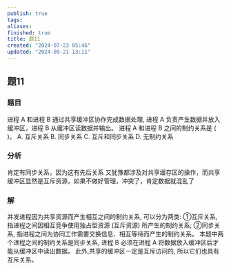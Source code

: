 ```yaml
---
publish: true
tags: 
aliases: 
finished: true
title: 题11
created: "2024-07-23 05:46"
updated: "2024-09-21 13:11"
---
```

## 题11
### 题目
进程 A 和进程 B 通过共享缓冲区协作完成数据处理, 进程 A 负责产生数据并放入缓冲区，进程 B 从缓冲区读数据并输出。
进程 A 和进程 B 之间的制约关系是 ( )。
A. 互斥关系 
B. 同步关系
C. 互斥和同步关系 
D. 无制约关系
### 分析
肯定有同步关系，因为这有先后关系 
又犹豫都涉及对共享缓存区的操作，而共享缓冲区显然是互斥资源，如果不做好管理，冲突了，肯定数据就混乱了
### 解
并发进程因为共享资源而产生相互之间的制约关系, 可以分为两类: 
①互斥关系, 指进程之间因相互竞争使用独占型资源 (互斥资源) 所产生的制约关系; 
②同步关系, 指进程之间为协同工作需要交换信息、相互等待而产生的制约关系。
本题中两个进程之间的制约关系是同步关系, 进程 $\mathrm{B}$ 必须在进程 $\mathrm{A}$ 将数据放入缓冲区后才能从缓冲区中读出数据。
此外,共享的缓冲区一定是互斥访问的, 所以它们也具有互斥关系。